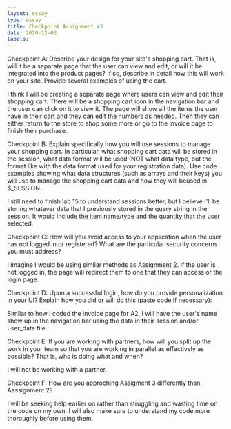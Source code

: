 ```yaml
---
layout: essay
type: essay
title: Checkpoint Assignment #3
date: 2020-12-03
labels:
---
```


Checkpoint A: Describe your design for your site's shopping cart. That is, will it be a separate page that the user can view and edit, or will it be integrated into the product pages? If so, describe in detail how this will work on your site. Provide several examples of using the cart.

I think I will be creating a separate page where users can view and edit their shopping cart. There will be a shopping cart icon in the navigation bar and the user can click on it to view it. The page will show all the items the user have in their cart and they can edit the numbers as needed. Then they can either return to the store to shop some more or go to the invoice page to finish their purchase.  


Checkpoint B: Explain specifically how you will use sessions to manage your shopping cart. In particular, what shopping cart data will be stored in the session, what data format will be used (NOT what data type, but the format like with the data format used for your registration data). Use code examples showing what data structures (such as arrays and their keys) you will use to manage the shopping cart data and how they will beused in $_SESSION.

I still need to finish lab 15 to understand sessions better, but I believe I'll be storing whatever data that I previously stored in the query string in the session. It would include the item name/type and the quantity that the user selected. 
 

Checkpoint C: How will you avoid access to your application when the user has not logged in or registered? What are the particular security concerns you must address?

I imagine I would be using similar methods as Assignment 2. If the user is not logged in, the page will redirect them to one that they can access or the login page. 


Checkpoint D: Upon a successful login, how do you provide personalization in your UI? Explain how you did or will do this (paste code if necessary):

Similar to how I coded the invoice page for A2, I will have the user's name show up in the navigation bar using the data in their session and/or user_data file. 
 

Checkpoint E: If you are working with partners, how will you split up the work in your team so that you are working in parallel as effectively as possible? That is, who is doing what and when?

I will not be working with a partner.
 

Checkpoint F: How are you approching Assigment 3 differently than Aassignment 2?

I will be seeking help earlier on rather than struggling and wasting time on the code on my own. I will also make sure to understand my code more thoroughly before using them. 

